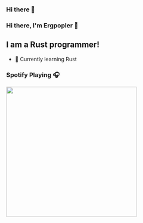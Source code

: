 ### Hi there 👋

### Hi there, I'm Ergpopler 👋

## I am a Rust programmer!

- 🌱 Currently learning Rust


### Spotify Playing 🎧

[<img src="https://novatorem-six-tan.vercel.app/api/spotify-playing" width="350" />](https://open.spotify.com/user/datadooppoop)
